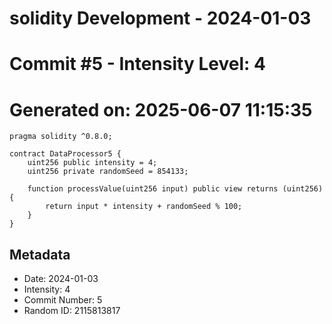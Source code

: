 ﻿# solidity Development - 2024-01-03
# Commit #5 - Intensity Level: 4
# Generated on: 2025-06-07 11:15:35
```solidity
pragma solidity ^0.8.0;

contract DataProcessor5 {
    uint256 public intensity = 4;
    uint256 private randomSeed = 854133;

    function processValue(uint256 input) public view returns (uint256) {
        return input * intensity + randomSeed % 100;
    }
}
```
## Metadata
- Date: 2024-01-03
- Intensity: 4
- Commit Number: 5
- Random ID: 2115813817
